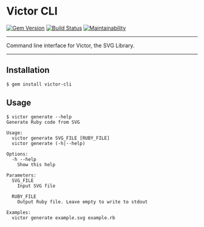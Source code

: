 # Victor CLI

[![Gem Version](https://badge.fury.io/rb/victor-cli.svg)](https://badge.fury.io/rb/victor-cli)
[![Build Status](https://github.com/DannyBen/victor-cli/workflows/Test/badge.svg)](https://github.com/DannyBen/victor-cli/actions?query=workflow%3ATest)
[![Maintainability](https://api.codeclimate.com/v1/badges/ab7a46b42d268e374ee1/maintainability)](https://codeclimate.com/github/DannyBen/victor-cli/maintainability)

---

Command line interface for Victor, the SVG Library.

---

## Installation

    $ gem install victor-cli


## Usage

```
$ victor generate --help
Generate Ruby code from SVG

Usage:
  victor generate SVG_FILE [RUBY_FILE]
  victor generate (-h|--help)

Options:
  -h --help
    Show this help

Parameters:
  SVG_FILE
    Input SVG file

  RUBY_FILE
    Output Ruby file. Leave empty to write to stdout

Examples:
  victor generate example.svg example.rb

```